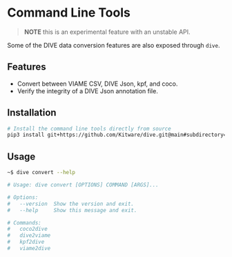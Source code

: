 # Command Line Tools

> **NOTE** this is an experimental feature with an unstable API.

Some of the DIVE data conversion features are also exposed through `dive`.

## Features

* Convert between VIAME CSV, DIVE Json, kpf, and coco.
* Verify the integrity of a DIVE Json annotation file.

## Installation

``` bash
# Install the command line tools directly from source
pip3 install git+https://github.com/Kitware/dive.git@main#subdirectory=server
```

## Usage

``` bash
~$ dive convert --help

# Usage: dive convert [OPTIONS] COMMAND [ARGS]...

# Options:
#   --version  Show the version and exit.
#   --help     Show this message and exit.

# Commands:
#   coco2dive
#   dive2viame
#   kpf2dive
#   viame2dive
```
